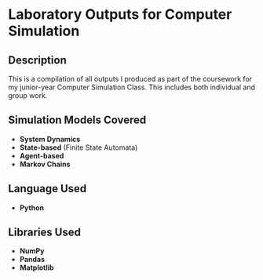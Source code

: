 <h1>Laboratory Outputs for Computer Simulation</h1>

<h2>Description</h2>
This is a compilation of all outputs I produced as part of the coursework for my junior-year Computer Simulation Class. This includes both individual and group work.

<h2>Simulation Models Covered</h2>

- <b>System Dynamics</b>
- <b>State-based</b> (Finite State Automata)
- <b>Agent-based</b>
- <b>Markov Chains</b>

<h2>Language Used</h2>

- <b>Python</b> 

<h2>Libraries Used </h2>

- <b>NumPy</b>
- <b>Pandas</b>
- <b>Matplotlib</b>
